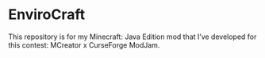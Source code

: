 # EnviroCraft
This repository is for my Minecraft: Java Edition mod that I’ve developed for this contest: MCreator x CurseForge ModJam.
